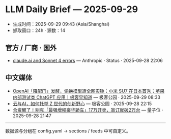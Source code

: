 # LLM Daily Brief — 2025-09-29

- 生成时间：2025-09-29 09:43 (Asia/Shanghai)
- 抓取窗口：24h · 源数：14


## 官方 / 厂商 · 国外

- [claude.ai and Sonnet 4 errors](https://status.claude.com/incidents/ht5r3583n1cs) — Anthropic · Status · 2025-09-28 22:06


## 中文媒体

- [OpenAI「降配门」发酵，偷换模型遭全网实锤；小米 SU7 在日本首秀；苹果内部测试类 ChatGPT 应用｜极客早知道](http://www.geekpark.net/news/354629) — 极客公园 · 2025-09-29 08:33
- [云与AI，如何托举 Z 世代的创新野心](http://www.geekpark.net/news/354628) — 极客公园 · 2025-09-28 22:15
- [合资醒了！别克「最强增程豪华轿车」17万开卖，盲订就破2万台](https://www.qbitai.com/2025/09/337881.html) — 量子位 · 2025-09-28 21:47

---
数据源与分组在 config.yaml → sections / feeds 中可自定义。